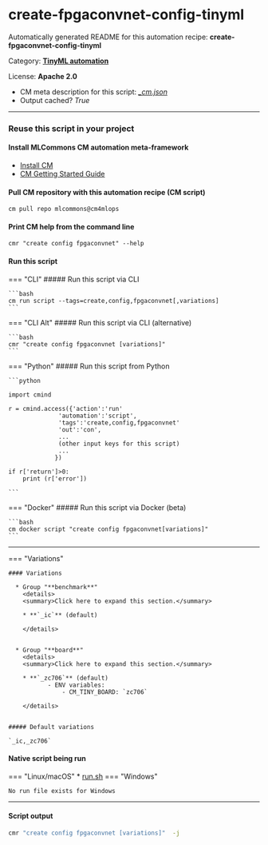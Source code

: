 # create-fpgaconvnet-config-tinyml
Automatically generated README for this automation recipe: **create-fpgaconvnet-config-tinyml**

Category: **[TinyML automation](..)**

License: **Apache 2.0**


* CM meta description for this script: *[_cm.json](https://github.com/mlcommons/cm4mlops/tree/main/script/create-fpgaconvnet-config-tinyml/_cm.json)*
* Output cached? *True*

---
### Reuse this script in your project

#### Install MLCommons CM automation meta-framework

* [Install CM](https://docs.mlcommons.org/ck/install)
* [CM Getting Started Guide](https://docs.mlcommons.org/ck/getting-started/)

#### Pull CM repository with this automation recipe (CM script)

```cm pull repo mlcommons@cm4mlops```

#### Print CM help from the command line

````cmr "create config fpgaconvnet" --help````

#### Run this script

=== "CLI"
    ##### Run this script via CLI

    ```bash
    cm run script --tags=create,config,fpgaconvnet[,variations] 
    ```
=== "CLI Alt"
    ##### Run this script via CLI (alternative)


    ```bash
    cmr "create config fpgaconvnet [variations]" 
    ```

=== "Python"
    ##### Run this script from Python


    ```python

    import cmind

    r = cmind.access({'action':'run'
                  'automation':'script',
                  'tags':'create,config,fpgaconvnet'
                  'out':'con',
                  ...
                  (other input keys for this script)
                  ...
                 })

    if r['return']>0:
        print (r['error'])

    ```


=== "Docker"
    ##### Run this script via Docker (beta)

    ```bash
    cm docker script "create config fpgaconvnet[variations]" 
    ```
___

=== "Variations"


    #### Variations

      * Group "**benchmark**"
        <details>
        <summary>Click here to expand this section.</summary>

        * **`_ic`** (default)

        </details>


      * Group "**board**"
        <details>
        <summary>Click here to expand this section.</summary>

        * **`_zc706`** (default)
               - ENV variables:
                   - CM_TINY_BOARD: `zc706`

        </details>


    ##### Default variations

    `_ic,_zc706`

#### Native script being run
=== "Linux/macOS"
     * [run.sh](https://github.com/mlcommons/cm4mlops/tree/main/script/create-fpgaconvnet-config-tinyml/run.sh)
=== "Windows"

    No run file exists for Windows
___
#### Script output
```bash
cmr "create config fpgaconvnet [variations]"  -j
```